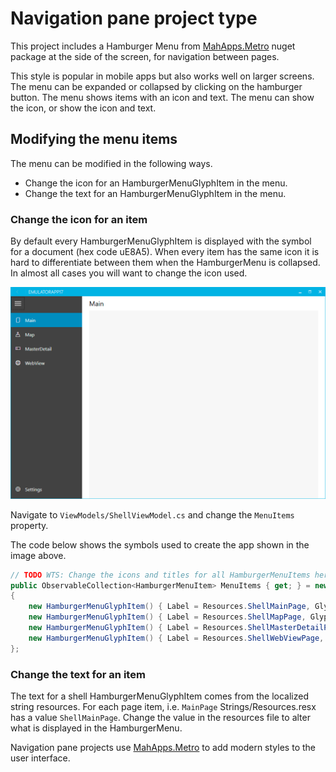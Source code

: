 # Navigation pane project type

This project includes a Hamburger Menu from [MahApps.Metro](../mahapps-metro.md) nuget package at the side of the screen, for navigation between pages.

This style is popular in mobile apps but also works well on larger screens. The menu can be expanded or collapsed by clicking on the hamburger button. The menu shows items with an icon and text. The menu can show the icon, or show the icon and text.

## Modifying the menu items

The menu can be modified in the following ways.

* Change the icon for an HamburgerMenuGlyphItem in the menu.
* Change the text for an HamburgerMenuGlyphItem in the menu.

### Change the icon for an item

By default every HamburgerMenuGlyphItem is displayed with the symbol for a document (hex code uE8A5).
When every item has the same icon it is hard to differentiate between them when the HamburgerMenu is collapsed. In almost all cases you will want to change the icon used.

![Screenshot of app with different menu icons](../resources/modifications/NavMenu_Different_Symbols.png)

Navigate to `ViewModels/ShellViewModel.cs` and change the `MenuItems` property.

The code below shows the symbols used to create the app shown in the image above.

```csharp
// TODO WTS: Change the icons and titles for all HamburgerMenuItems here.
public ObservableCollection<HamburgerMenuItem> MenuItems { get; } = new ObservableCollection<HamburgerMenuItem>()
{
    new HamburgerMenuGlyphItem() { Label = Resources.ShellMainPage, Glyph = "\uE8A5", TargetPageType = typeof(MainViewModel) },
    new HamburgerMenuGlyphItem() { Label = Resources.ShellMapPage, Glyph = "\uE707", TargetPageType = typeof(MapViewModel) },
    new HamburgerMenuGlyphItem() { Label = Resources.ShellMasterDetailPage, Glyph = "\uE90C", TargetPageType = typeof(MasterDetailViewModel) },
    new HamburgerMenuGlyphItem() { Label = Resources.ShellWebViewPage, Glyph = "\uE774", TargetPageType = typeof(WebViewViewModel) },
};
```

### Change the text for an item

The text for a shell HamburgerMenuGlyphItem comes from the localized string resources. For each page item, i.e. `MainPage` Strings/Resources.resx has a value `ShellMainPage`. Change the value in the resources file to alter what is displayed in the HamburgerMenu.

Navigation pane projects use [MahApps.Metro](../mahapps-metro.md) to add modern styles to the user interface.